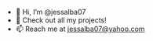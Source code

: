 - 👋 Hi, I’m @jessalba07
- 💞️ Check out all my projects!
- 📫 Reach me at jessalba07@yahoo.com

<!---
jessalba07/jessalba07 is a ✨ special ✨ repository because its `README.md` (this file) appears on your GitHub profile.
You can click the Preview link to take a look at your changes.
--->
